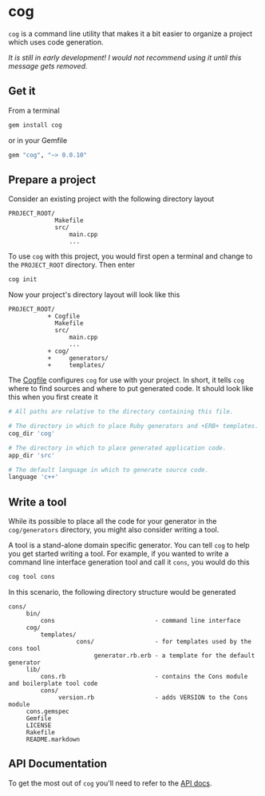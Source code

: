 cog
=====

`cog` is a command line utility that makes it a bit easier to organize a project
which uses code generation.

_It is still in early development! I would not recommend using it until this message gets removed._

Get it
------

From a terminal

```bash
gem install cog
```

or in your Gemfile

```ruby
gem "cog", "~> 0.0.10"
```

Prepare a project
-----------------

Consider an existing project with the following directory layout

```
PROJECT_ROOT/
             Makefile
             src/
                 main.cpp
                 ...
```

To use `cog` with this project, you would first open a terminal and change to the `PROJECT_ROOT` directory. Then enter

```bash
cog init
```

Now your project's directory layout will look like this

```
PROJECT_ROOT/
           + Cogfile
             Makefile
             src/
                 main.cpp
                 ...
           + cog/
           +     generators/
           +     templates/
```

The [Cogfile](http://ktonon.github.com/cog/Cog/Cogfile.html) configures `cog` for use with your project. In short, it tells `cog` where to find sources and where to put generated code. It should look like this when you first create it

```ruby
# All paths are relative to the directory containing this file.

# The directory in which to place Ruby generators and +ERB+ templates.
cog_dir 'cog'

# The directory in which to place generated application code.
app_dir 'src'

# The default language in which to generate source code.
language 'c++'
```

Write a tool
------------

While its possible to place all the code for your generator in the `cog/generators` directory, you might also consider writing a tool.

A tool is a stand-alone domain specific generator. You can tell `cog` to help you get started writing a tool. For example, if you wanted to write a command line interface generation tool and call it `cons`, you would do this

```bash
cog tool cons
```

In this scenario, the following directory structure would be generated

```
cons/
     bin/
         cons                            - command line interface
     cog/
         templates/
                   cons/                 - for templates used by the cons tool
                        generator.rb.erb - a template for the default generator
     lib/
         cons.rb                         - contains the Cons module and boilerplate tool code
         cons/
              version.rb                 - adds VERSION to the Cons module
     cons.gemspec
     Gemfile
     LICENSE
     Rakefile
     README.markdown

```

API Documentation
-----------------

To get the most out of `cog` you'll need to refer to the [API docs](http://ktonon.github.com/cog/).

